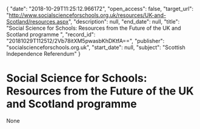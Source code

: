 {
  "date": "2018-10-29T11:25:12.966172", 
  "open_access": false, 
  "target_url": "http://www.socialscienceforschools.org.uk/resources/UK-and-Scotland/resources.aspx", 
  "description": null, 
  "end_date": null, 
  "title": "Social Science for Schools: Resources from the Future of the UK and Scotland programme ", 
  "record_id": "20181029T112512/2Vb78itXM5pwasbKhDKtfA==", 
  "publisher": "socialscienceforschools.org.uk", 
  "start_date": null, 
  "subject": "Scottish Independence Referendum"
}

# Social Science for Schools: Resources from the Future of the UK and Scotland programme 

None
